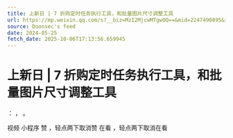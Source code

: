 ```yaml
---
title: 上新日 | 7 折购定时任务执行工具，和批量图片尺寸调整工具
url: https://mp.weixin.qq.com/s?__biz=MzI2MjcwMTgwOQ==&mid=2247490895&idx=1&sn=2dc7d22a5a223bbc8a9ababbd0249981
source: Doonsec's feed
date: 2024-05-25
fetch_date: 2025-10-06T17:13:56.659945
---
```


# 上新日 | 7 折购定时任务执行工具，和批量图片尺寸调整工具

：
，
。

视频
小程序
赞
，轻点两下取消赞
在看
，轻点两下取消在看